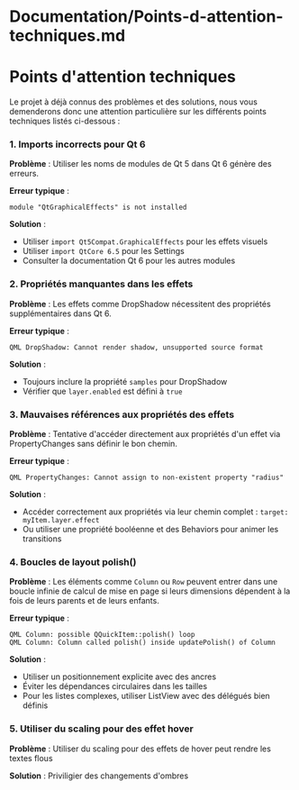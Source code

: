 # Documentation/Points-d-attention-techniques.md

# Points d'attention techniques

Le projet à déjà connus des problèmes et des solutions, nous vous demenderons donc une attention particulière sur les différents points techniques listés ci-dessous :

### 1. Imports incorrects pour Qt 6

**Problème** : Utiliser les noms de modules de Qt 5 dans Qt 6 génère des erreurs.

**Erreur typique** :
```
module "QtGraphicalEffects" is not installed
```

**Solution** :
- Utiliser `import Qt5Compat.GraphicalEffects` pour les effets visuels
- Utiliser `import QtCore 6.5` pour les Settings
- Consulter la documentation Qt 6 pour les autres modules

### 2. Propriétés manquantes dans les effets

**Problème** : Les effets comme DropShadow nécessitent des propriétés supplémentaires dans Qt 6.

**Erreur typique** :
```
QML DropShadow: Cannot render shadow, unsupported source format
```

**Solution** :
- Toujours inclure la propriété `samples` pour DropShadow
- Vérifier que `layer.enabled` est défini à `true`

### 3. Mauvaises références aux propriétés des effets

**Problème** : Tentative d'accéder directement aux propriétés d'un effet via PropertyChanges sans définir le bon chemin.

**Erreur typique** :
```
QML PropertyChanges: Cannot assign to non-existent property "radius"
```

**Solution** :
- Accéder correctement aux propriétés via leur chemin complet : `target: myItem.layer.effect`
- Ou utiliser une propriété booléenne et des Behaviors pour animer les transitions

### 4. Boucles de layout polish()

**Problème** : Les éléments comme `Column` ou `Row` peuvent entrer dans une boucle infinie de calcul de mise en page si leurs dimensions dépendent à la fois de leurs parents et de leurs enfants.

**Erreur typique** :
```
QML Column: possible QQuickItem::polish() loop
QML Column: Column called polish() inside updatePolish() of Column
```

**Solution** :
- Utiliser un positionnement explicite avec des ancres
- Éviter les dépendances circulaires dans les tailles
- Pour les listes complexes, utiliser ListView avec des délégués bien définis

### 5. Utiliser du scaling pour des effet hover

**Problème** : Utiliser du scaling pour des effets de hover peut rendre les textes flous

**Solution** : Priviligier des changements d'ombres